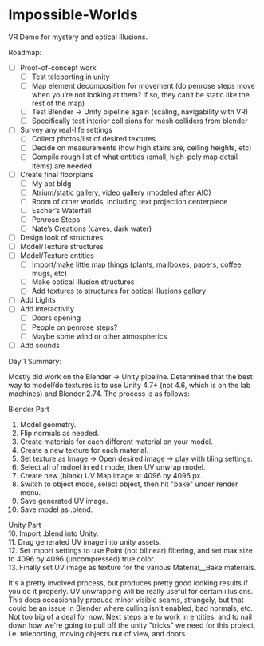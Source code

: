 # Impossible-Worlds
VR Demo for mystery and optical illusions.

Roadmap:

- [ ] Proof-of-concept work
  - [ ] Test teleporting in unity
  - [ ] Map element decomposition for movement (do penrose steps move when you’re not looking at them? if so, they can’t be static like the rest of the map)
  - [ ] Test Blender -> Unity pipeline again (scaling, navigability with VR)
  - [ ] Specifically test interior collisions for mesh colliders from blender
- [ ] Survey any real-life settings
  - [ ] Collect photos/list of desired textures
  - [ ] Decide on measurements (how high stairs are, ceiling heights, etc)
  - [ ] Compile rough list of what entities (small, high-poly map detail items) are needed
- [ ] Create final floorplans
  - [ ] My apt bldg
  - [ ] Atrium/static gallery, video gallery (modeled after AIC)
  - [ ] Room of other worlds, including text projection centerpiece
  - [ ] Escher’s Waterfall
  - [ ] Penrose Steps
  - [ ] Nate’s Creations (caves, dark water)
- [ ] Design look of structures
- [ ] Model/Texture structures
- [ ] Model/Texture entities
  - [ ] Import/make little map things (plants, mailboxes, papers, coffee mugs, etc)
  - [ ] Make optical illusion structures
  - [ ] Add textures to structures for optical illusions gallery
- [ ] Add Lights
- [ ] Add interactivity
  - [ ] Doors opening
  - [ ] People on penrose steps?
  - [ ] Maybe some wind or other atmospherics
- [ ] Add sounds

Day 1 Summary:

Mostly did work on the Blender -> Unity pipeline. Determined that the best way to model/do textures is to use Unity 4.7+ (not 4.6, which is on the lab machines) and Blender 2.74. The process is as follows:

Blender Part  
1. Model geometry.  
2. Flip normals as needed.  
2. Create materials for each different material on your model.  
3. Create a new texture for each material.  
4. Set texture as Image -> Open desired image -> play with tiling settings.  
5. Select all of mdoel in edit mode, then UV unwrap model.  
6. Create new (blank) UV Map image at 4096 by 4096 px.  
7. Switch to object mode, select object, then hit "bake" under render menu.  
8. Save generated UV image.  
9. Save model as .blend. 

Unity Part  
10. Import .blend into Unity.  
11. Drag generated UV image into unity assets.  
12. Set import settings to use Point (not bilinear) filtering, and set max size to 4096 by 4096 (uncompressed) true color.  
13. Finally set UV image as texture for the various Material__Bake materials.

It's a pretty involved process, but produces pretty good looking results if you do it properly. UV unwrapping will be really useful for certain illusions. This does occasionally produce minor visible seams, strangely, but that could be an issue in Blender where culling isn't enabled, bad normals, etc. Not too big of a deal for now. Next steps are to work in entities, and to nail down how we're going to pull off the unity "tricks" we need for this project, i.e. teleporting, moving objects out of view, and doors.
